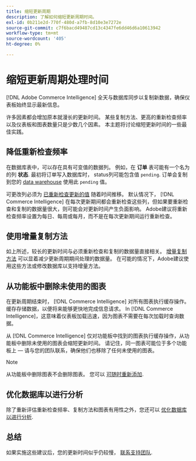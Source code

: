 ```yaml
---
title: 缩短更新周期
description: 了解如何缩短更新周期时间。
exl-id: 0b211e2d-770f-480d-a7fb-8d10e3e7272e
source-git-commit: c7f6bacd49487cd13c4347fe6dd46d6a10613942
workflow-type: tm+mt
source-wordcount: '405'
ht-degree: 0%

---
```


# 缩短更新周期处理时间

[!DNL Adobe Commerce Intelligence] 全天与数据库同步以复制新数据，确保仪表板始终显示最新信息。

许多因素都会增加原本就漫长的更新时间。 某些复制方法、更高的重新检查频率以及仪表板和图表数量只是少数几个因素。 本主题将讨论缩短更新时间的一些最佳实践。

## 降低重新检查频率

在数据库表中，可以存在具有可变值的数据列。 例如，在 **订单** 表可能有一个名为的列 **状态**. 最初将订单写入数据库时， status列可能包含值 `pending`. 订单会复制到您的 [data warehouse](../data-analyst/data-warehouse-mgr/tour-dwm.md) 使用此 `pending` 值。

可更改列必须为 [已重新检查更新的值](../data-analyst/data-warehouse-mgr/cfg-data-rechecks.md) 随着时间推移。 默认情况下， [!DNL Commerce Intelligence] 在每次更新期间都会重新检查这些列，但如果要重新检查和复制的数据量很大，则可能会对更新时间产生负面影响。 Adobe建议将重新检查频率设置为每日、每周或每月，而不是在每次更新期间运行重新检查。

## 使用增量复制方法

如上所述，较长的更新时间与必须重新检查和复制的数据量直接相关。 [增量复制方法](../data-analyst/data-warehouse-mgr/cfg-replication-methods.md) 可以显着减少更新周期期间处理的数据量。 在可能的情况下，Adobe建议使用这些方法或修改数据库以支持增量方法。

## 从功能板中删除未使用的图表

在更新周期结束时， [!DNL Commerce Intelligence] 对所有图表执行缓存操作。 缓存存储数据，以便将来能够更快地完成信息请求。 In [!DNL Commerce Intelligence]，这意味着仪表板加载迅速，因为图表不需要在每次加载时查询数据。

从 [!DNL Commerce Intelligence] 仅对功能板中找到的图表执行缓存操作，从功能板中删除未使用的图表会缩短更新时间。 请记住，同一图表可能位于多个功能板上 — 请与您的团队联系，确保他们也移除了任何未使用的图表。

>[!NOTE]
>
>从功能板中删除图表不会删除图表。 您可以 [可随时重新添加](../data-user/dashboards/add-charts-dashboard.md).

## 优化数据库以进行分析

除了重新评估重新检查频率、复制方法和图表有用性之外，您还可以 [优化数据库以进行分析](../best-practices/opt-db-analysis.md).

## 总结

如果实施这些建议后，您的更新时间似乎仍较慢， [联系支持团队](https://experienceleague.adobe.com/docs/commerce-knowledge-base/kb/troubleshooting/miscellaneous/mbi-service-policies.html).
